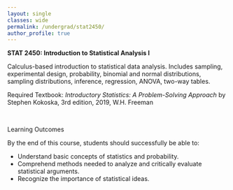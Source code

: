 ```yaml
---
layout: single
classes: wide
permalink: /undergrad/stat2450/
author_profile: true
---
```


**STAT 2450: Introduction to Statistical Analysis I**

Calculus-based introduction to statistical data analysis. Includes sampling, experimental design, probability, binomial and normal distributions, sampling distributions, inference, regression, ANOVA, two-way tables.

Required Textbook: *Introductory Statistics: A Problem-Solving Approach* by Stephen Kokoska, 3rd edition, 2019, W.H. Freeman

<br/>

Learning Outcomes

By the end of this course, students should successfully be able to:
  - Understand basic concepts of statistics and probability.
  - Comprehend methods needed to analyze and critically evaluate statistical arguments.
  - Recognize the importance of statistical ideas.

